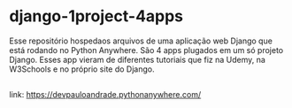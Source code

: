 # django-1project-4apps
Esse repositório hospedaos arquivos de uma aplicação web Django que está rodando no Python Anywhere. São 4 apps plugados em um só projeto Django. Esses app vieram de diferentes tutoriais que fiz na Udemy, na W3Schools e no próprio site do Django.

##

link: https://devpauloandrade.pythonanywhere.com/

